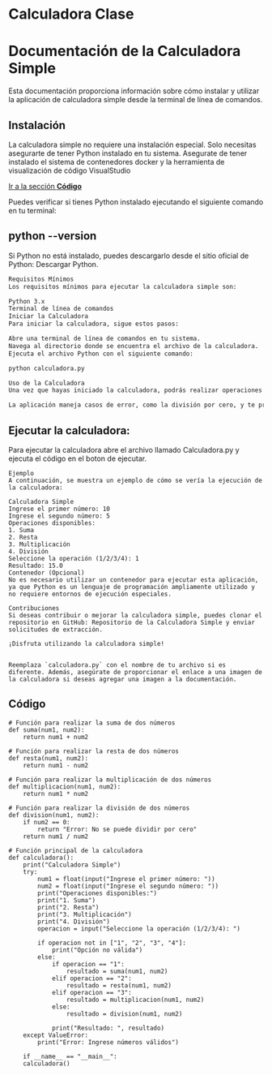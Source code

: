 # Calculadora Clase

# Documentación de la Calculadora Simple

Esta documentación proporciona información sobre cómo instalar y utilizar la aplicación de calculadora simple desde la terminal de línea de comandos.

## Instalación

La calculadora simple no requiere una instalación especial. Solo necesitas asegurarte de tener Python instalado en tu sistema. 
Asegurate de tener instalado el sistema de contenedores docker y la herramienta de visualización de código VisualStudio

[Ir a la sección **Código**](#código)

Puedes verificar si tienes Python instalado ejecutando el siguiente comando en tu terminal:
## python --version
Si Python no está instalado, puedes descargarlo desde el sitio oficial de Python: Descargar Python.
```bash
Requisitos Mínimos
Los requisitos mínimos para ejecutar la calculadora simple son:

Python 3.x
Terminal de línea de comandos
Iniciar la Calculadora
Para iniciar la calculadora, sigue estos pasos:

Abre una terminal de línea de comandos en tu sistema.
Navega al directorio donde se encuentra el archivo de la calculadora.
Ejecuta el archivo Python con el siguiente comando:

python calculadora.py

Uso de la Calculadora
Una vez que hayas iniciado la calculadora, podrás realizar operaciones matemáticas básicas. Sigue las instrucciones en la terminal para ingresar los números y seleccionar la operación deseada. Puedes realizar sumas, restas, multiplicaciones y divisiones.

La aplicación maneja casos de error, como la división por cero, y te proporcionará el resultado de la operación en la terminal.
```
## Ejecutar la calculadora:
Para ejecutar la calculadora abre el archivo llamado Calculadora.py y ejecuta el código en el boton de ejecutar.


```
Ejemplo
A continuación, se muestra un ejemplo de cómo se vería la ejecución de la calculadora:

Calculadora Simple
Ingrese el primer número: 10
Ingrese el segundo número: 5
Operaciones disponibles:
1. Suma
2. Resta
3. Multiplicación
4. División
Seleccione la operación (1/2/3/4): 1
Resultado: 15.0
Contenedor (Opcional)
No es necesario utilizar un contenedor para ejecutar esta aplicación, ya que Python es un lenguaje de programación ampliamente utilizado y no requiere entornos de ejecución especiales.

Contribuciones
Si deseas contribuir o mejorar la calculadora simple, puedes clonar el repositorio en GitHub: Repositorio de la Calculadora Simple y enviar solicitudes de extracción.

¡Disfruta utilizando la calculadora simple!


Reemplaza `calculadora.py` con el nombre de tu archivo si es diferente. Además, asegúrate de proporcionar el enlace a una imagen de la calculadora si deseas agregar una imagen a la documentación.
```
## Código
```
# Función para realizar la suma de dos números
def suma(num1, num2):
    return num1 + num2
```

```
# Función para realizar la resta de dos números
def resta(num1, num2):
    return num1 - num2
```

```
# Función para realizar la multiplicación de dos números
def multiplicacion(num1, num2):
    return num1 * num2
```

```
# Función para realizar la división de dos números
def division(num1, num2):
    if num2 == 0:
        return "Error: No se puede dividir por cero"
    return num1 / num2
```

```
# Función principal de la calculadora
def calculadora():
    print("Calculadora Simple")
    try:
        num1 = float(input("Ingrese el primer número: "))
        num2 = float(input("Ingrese el segundo número: "))
        print("Operaciones disponibles:")
        print("1. Suma")
        print("2. Resta")
        print("3. Multiplicación")
        print("4. División")
        operacion = input("Seleccione la operación (1/2/3/4): ")
        
        if operacion not in ["1", "2", "3", "4"]:
            print("Opción no válida")
        else:
            if operacion == "1":
                resultado = suma(num1, num2)
            elif operacion == "2":
                resultado = resta(num1, num2)
            elif operacion == "3":
                resultado = multiplicacion(num1, num2)
            else:
                resultado = division(num1, num2)
            
            print("Resultado: ", resultado)
    except ValueError:
        print("Error: Ingrese números válidos")

    if __name__ == "__main__":
    calculadora()
```
